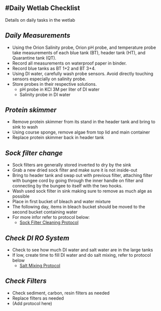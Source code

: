 #Daily Wetlab Checklist
-
Details on daily tasks in the wetlab



*Daily Measurements*
-
- Using the Orion Salinity probe, Orion pH probe, and temperature probe take measurements of each blue tank (BT), header tank (HT), and Quarantine tank (QT). 
- Record all measurements on waterproof paper in binder.
- Record blue tanks as BT 1+2 and BT 3+4.
- Using DI water, carefully wash probe sensors. Avoid directly touching sensors especially on salinity probe. 
- Store probes in their respective solutions. 
    - pH probe in KCl 3M per liter of DI water
    - Salinity probe in DI water  

*Protein skimmer*
-
- Remove protein skimmer from its stand in the header tank and bring to sink to wash 
- Using course sponge, remove algae from top lid and main container
- Replace protein skimmer back in header tank 



*Sock filter change*
-
- Sock filters are generally stored inverted to dry by the sink 
- Grab a new dried sock filter and make sure it is not inside-out
- Bring to header tank and swap out with previous filter, attaching filter with bungee cord by going through the inner handle on filter and connecting by the bungee to itself with the two hooks.
- Wash used sock filter in sink making sure to remove as much alge as possible
- Place in first bucket of bleach and water mixture
- The following day, items in bleach bucket should be moved to the second bucket containing water
- For more infor refer to protocol below:
	- [Sock Filter Cleaning Protocol](https://github.com/Putnam-Lab/CBLS_Wetlab/blob/70235821f3dfe66586ca7323a696411b7f28c893/CBLS_Wetlab_Protocols/Filter_Cleaning.md)

*Check DI RO System*
-
- Check to see how much DI water and salt water are in the large tanks
- If low, create time to fill DI water and do salt mixing, refer to protocol below
	- [Salt Mixing Protocol](https://github.com/Putnam-Lab/CBLS_Wetlab/blob/0491f7fb9fa878fd7c521b7e5143846c740b659e/CBLS_Wetlab_Protocols/Salt_Mixing_Protocol.md)

*Check Filters*
-
- Check sediment, carbon, resin filters as needed
- Replace filters as needed
- (Add protocol here) 




